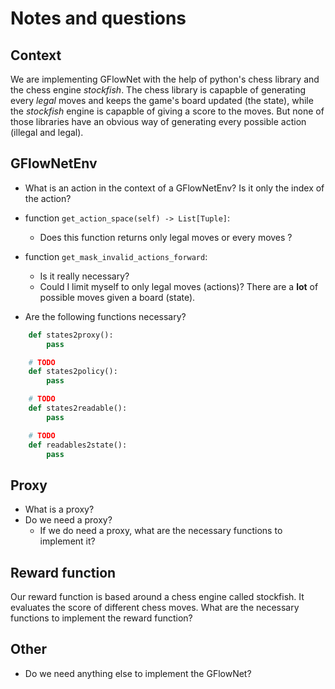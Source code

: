 # Notes and questions

## Context
We are implementing GFlowNet with the help of python's chess library and the
chess engine _stockfish_. The chess library is capapble of generating every
_legal_ moves and keeps the game's board updated (the state), while the
_stockfish_ engine is capapble of giving a score to the moves.  But none of
those libraries have an obvious way of generating every possible action (illegal
and legal).

## GFlowNetEnv

- What is an action in the context of a GFlowNetEnv?
  Is it only the index of the action?

- function `get_action_space(self) -> List[Tuple]`:

  - Does this function returns only legal moves or every moves ?

- function `get_mask_invalid_actions_forward`:

  - Is it really necessary?
  - Could I limit myself to only legal moves (actions)? There are a **lot** of
    possible moves given a board (state).

- Are the following functions necessary?

```python
    def states2proxy():
        pass

    # TODO
    def states2policy():
        pass

    # TODO
    def states2readable():
        pass

    # TODO
    def readables2state():
        pass
```

## Proxy

- What is a proxy?
- Do we need a proxy?
  - If we do need a proxy, what are the necessary functions to implement it?

## Reward function

Our reward function is based around a chess engine called stockfish. It
evaluates the score of different chess moves. What are the necessary functions
to implement the reward function?

## Other

- Do we need anything else to implement the GFlowNet?

